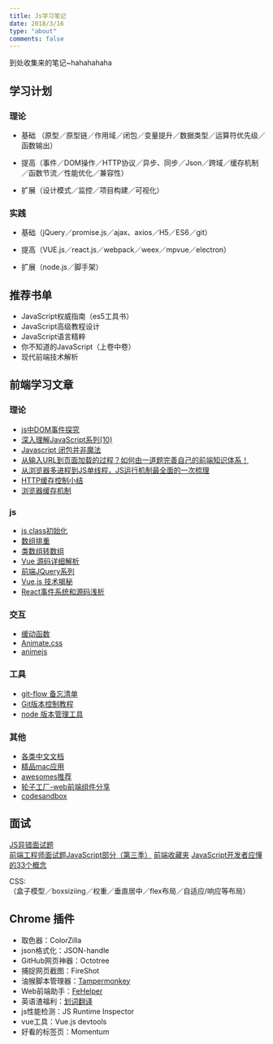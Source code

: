 ```yaml
---
title: Js学习笔记
date: 2018/3/16
type: "about"
comments: false
---
```


<div class="note default"><p>到处收集来的笔记~hahahahaha</p></div>

## 学习计划
### 理论
- 基础 （原型／原型链／作用域／闭包／变量提升／数据类型／运算符优先级／函数输出）

- 提高（事件／DOM操作／HTTP协议／异步、同步／Json／跨域／缓存机制／函数节流／性能优化／兼容性）

- 扩展（设计模式／监控／项目构建／可视化）

### 实践
- 基础（jQuery／promise.js／ajax、axios／H5／ES6／git）

- 提高（VUE.js／react.js／webpack／weex／mpvue／electron）

- 扩展（node.js／脚手架）

## 推荐书单
- JavaScript权威指南（es5工具书）
- JavaScript高级教程设计
- JavaScript语言精粹
- 你不知道的JavaScript（上卷中卷）
- 现代前端技术解析


## 前端学习文章
### 理论
- [js中DOM事件探究](https://segmentfault.com/a/1190000008942717?share_user=1030000009777101?utm_source=Wechat&utm_medium=shareLink&utm_campaign=socialShare)
- [深入理解JavaScript系列(10)](http://www.cnblogs.com/TomXu/archive/2012/01/12/2308594.html)
- [Javascript 闭包并非魔法](https://juejin.im/post/5abb5b5d5188255c2721fc02)
- [从输入URL到页面加载的过程？如何由一道题完善自己的前端知识体系！](https://zhuanlan.zhihu.com/p/34453198?group_id=957277540147056640)
- [从浏览器多进程到JS单线程，JS运行机制最全面的一次梳理](https://segmentfault.com/a/1190000012925872)
- [HTTP缓存控制小结](http://imweb.io/topic/5795dcb6fb312541492eda8c)
- [浏览器缓存机制](https://www.cnblogs.com/skynet/archive/2012/11/28/2792503.html)


### js
- [js class初始化](https://github.com/firejune/class)
- [数组排重](https://github.com/esetnik/node-unique )
- [类数组转数组 ](https://github.com/jfhbrook/node-flatten )
- [Vue 源码详细解析](https://github.com/Ma63d/vue-analysis)
- [前端JQuery系列](https://github.com/JsAaron/jQuery)
- [Vue.js 技术揭秘](https://ustbhuangyi.github.io/vue-analysis/)
- [React事件系统和源码浅析](https://juejin.im/post/5bdf0741e51d456b8e1d60be)


### 交互
- [缓动函数](http://easings.net/zh-cn)
- [Animate.css](https://daneden.github.io/animate.css/)
- [animejs](http://animejs.com/)

### 工具
- [git-flow 备忘清单](https://danielkummer.github.io/git-flow-cheatsheet/index.zh_CN.html)
- [Git版本控制教程](https://www.git-tower.com/learn/git/ebook/cn/command-line/basics/working-on-your-project#start)
- [node 版本管理工具](https://www.npmjs.com/package/n)


### 其他
- [各类中文文档](https://docschina.org/)
- [精品mac应用](http://xclient.info/?t=32d61a0bac4308d1fe34cf2c3f3aeb5bf8f232f9)
- [awesomes推荐](https://www.awesomes.cn/)
- [轮子工厂-web前端组件分享](http://www.wheelsfactory.cn/#/)
- [codesandbox](https://codesandbox.io/)

## 面试
[JS异错面试题](http://www.cnblogs.com/widget90/p/5751938.html)  
[前端工程师面试题JavaScript部分（第三季）](http://www.cnblogs.com/wgdong/p/5288598.html)
[前端收藏夹](http://collect.w3ctrain.com/)
[JavaScript开发者应懂的33个概念](https://github.com/stephentian/33-js-concepts)

CSS:  
（盒子模型／boxsiziing／权重／垂直居中／flex布局／自适应/响应等布局）



## Chrome 插件
- 取色器：ColorZilla 
- json格式化：JSON-handle
- GitHub网页神器：Octotree
- 捕捉网页截图：FireShot
- 油猴脚本管理器：[Tampermonkey](https://tampermonkey.net/)
- Web前端助手：[FeHelper](https://github.com/zxlie/FeHelper)
- 英语渣福利：[划词翻译](https://github.com/Selection-Translator/crx-selection-translate)
- js性能检测：JS Runtime Inspector
- vue工具：Vue.js devtools
- 好看的标签页：Momentum
